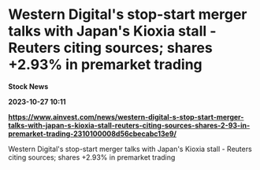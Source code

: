 # Western Digital's stop-start merger talks with Japan's Kioxia stall - Reuters citing sources; shares +2.93% in premarket trading
**Stock News**

**2023-10-27 10:11**

**https://www.ainvest.com/news/western-digital-s-stop-start-merger-talks-with-japan-s-kioxia-stall-reuters-citing-sources-shares-2-93-in-premarket-trading-2310100008d56cbecabc13e9/**

Western Digital's stop-start merger talks with Japan's Kioxia stall - Reuters citing sources; shares +2.93% in premarket trading